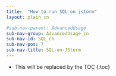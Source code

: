 ```yaml
---
title:  "How to run SQL on jstorm"
layout: plain_cn

#sub-nav-parent: AdvancedUsage
sub-nav-group: AdvancedUsage_cn
sub-nav-id: SQL_cn
sub-nav-pos: 7
sub-nav-title: SQL-on-JStorm
---
```


* This will be replaced by the TOC
{:toc}
